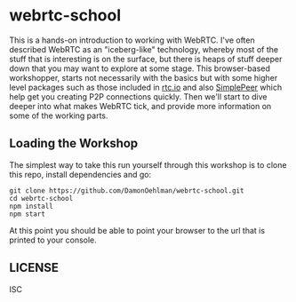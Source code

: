 # webrtc-school

This is a hands-on introduction to working with WebRTC. I've often described WebRTC as an "iceberg-like" technology, whereby most of the stuff that is interesting is on the surface, but there is heaps of stuff deeper down that you may want to explore at some stage.  This browser-based workshopper, starts not necessarily with the basics but with some higher level packages such as those included in [rtc.io](http://rtc.io) and also [SimplePeer](https://github.com/feross/simple-peer) which help get you creating P2P connections quickly.  Then we'll start to dive deeper into what makes WebRTC tick, and provide more information on some of the working parts.

## Loading the Workshop

The simplest way to take this run yourself through this workshop is to clone this repo, install dependencies and go:

```
git clone https://github.com/DamonOehlman/webrtc-school.git
cd webrtc-school
npm install
npm start
```

At this point you should be able to point your browser to the url that is printed to your console.

## LICENSE

ISC
